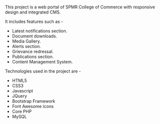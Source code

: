 This project is a web portal of SPMR College of Commerce with responsive design and integrated CMS.

It includes features such as -
* Latest notifications section.
* Document downloads.
* Media Gallery.
* Alerts section.
* Grievance redressal.
* Publications section.
* Content Management System.

Technologies used in the project are -
* HTML5
* CSS3
* Javascript
* JQuery
* Bootstrap Framework
* Font Awesome icons
* Core PHP
* MySQL
